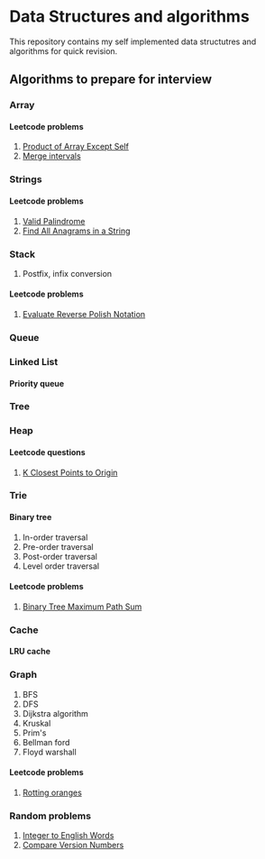 # Data Structures and algorithms

This repository contains my self implemented data structutres and algorithms for quick revision.

## Algorithms to prepare for interview

### Array

#### Leetcode problems

1. [Product of Array Except Self](https://leetcode.com/problems/product-of-array-except-self/)
2. [Merge intervals](https://leetcode.com/problems/merge-intervals/)


### Strings

#### Leetcode problems

1. [Valid Palindrome](https://leetcode.com/problems/valid-palindrome/)
2. [Find All Anagrams in a String](https://leetcode.com/problems/find-all-anagrams-in-a-string/)

### Stack

1. Postfix, infix conversion

#### Leetcode problems

1. [Evaluate Reverse Polish Notation](https://leetcode.com/problems/evaluate-reverse-polish-notation/)

### Queue

### Linked List

#### Priority queue

### Tree

### Heap

#### Leetcode questions

1. [K Closest Points to Origin](https://leetcode.com/problems/k-closest-points-to-origin/)

### Trie

#### Binary tree

1. In-order traversal
2. Pre-order traversal
3. Post-order traversal
4. Level order traversal

#### Leetcode problems

1. [Binary Tree Maximum Path Sum](https://leetcode.com/problems/binary-tree-maximum-path-sum/)  

### Cache

#### LRU cache

### Graph

1. BFS
2. DFS
3. Dijkstra algorithm
4. Kruskal
5. Prim's
6. Bellman ford
7. Floyd warshall

#### Leetcode problems

1. [Rotting oranges](https://leetcode.com/problems/rotting-oranges/)


### Random problems

1. [Integer to English Words](https://leetcode.com/problems/integer-to-english-words/)
2. [Compare Version Numbers](https://leetcode.com/problems/compare-version-numbers/)